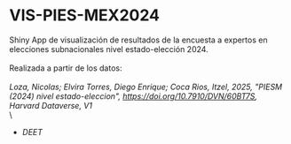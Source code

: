 # VIS-PIES-MEX2024
Shiny App de visualización de resultados de la encuesta a expertos en elecciones subnacionales nivel estado-elección 2024.\
\
Realizada a partir de los datos:\
\
*Loza, Nicolas; Elvira Torres, Diego Enrique; Coca Rios, Itzel, 2025, "PIESM (2024) nivel estado-eleccion", https://doi.org/10.7910/DVN/60BT7S, Harvard Dataverse, V1*\
\
- *DEET*
